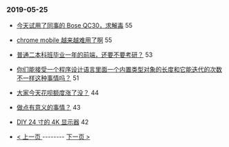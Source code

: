 ### 2019-05-25 
- [今天试用了同事的 Bose QC30，求解毒](https://www.v2ex.com/t/567441) 55
- [chrome mobile 越来越难用了啊](https://www.v2ex.com/t/567467) 55
- [普通二本科班毕业一年的前端，还要不要考研？](https://www.v2ex.com/t/567526) 53
- [你们能接受一个程序设计语言里面一个内置类型对象的长度和它能迭代的次数不一样这种事情吗？](https://www.v2ex.com/t/567457) 51
- [大家今天花呗额度涨了没？](https://www.v2ex.com/t/567538) 44
- [做点有意义的事情？](https://www.v2ex.com/t/567503) 43
- [DIY 24 寸的 4K 显示器](https://www.v2ex.com/t/567460) 42 

- [ < 上一页 ](https://github.com/able8/v2ex-hot-record/blob/master/2019-05-24.md) -------- [ 下一页 > ](https://github.com/able8/v2ex-hot-record/blob/master/2019-05-26.md)